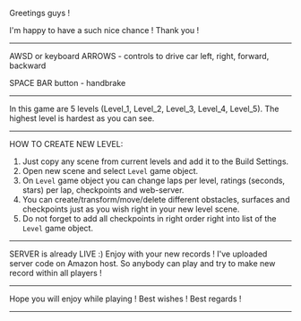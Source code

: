Greetings guys !

I'm happy to have a such nice chance ! Thank you !
___________________________________________________

AWSD or keyboard ARROWS - controls to drive car left, right, forward, backward

SPACE BAR button - handbrake
___________________________________________________

In this game are 5 levels (Level_1, Level_2, Level_3, Level_4, Level_5).
The highest level is hardest as you can see.

___________________________________________________

HOW TO CREATE NEW LEVEL:

1. Just copy any scene from current levels and add it to the Build Settings.
2. Open new scene and select `Level` game object.
3. On `Level` game object you can change laps per level, ratings (seconds, stars) per lap, checkpoints and web-server.
4. You can create/transform/move/delete different obstacles, surfaces and checkpoints just as you wish right in your new level scene.
5. Do not forget to add all checkpoints in right order right into list of the `Level` game object.

___________________________________________________

SERVER is already LIVE :) Enjoy with your new records !
I've uploaded server code on Amazon host. So anybody can play and try to make new record within all players !
___________________________________________________

Hope you will enjoy while playing !
Best wishes ! Best regards !
___________________________________________________